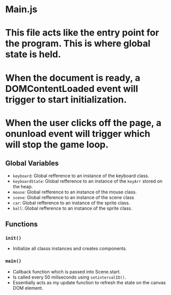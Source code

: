 # Main.js
<h1>This file acts like the entry point for the program. This is where global state is held.</h1>
<h1>When the document is ready, a DOMContentLoaded event will trigger to start initialization.</h1>
<h1>When the user clicks off the page, a onunload event will trigger which will stop the game loop.</h1>

## Global Variables
* `keyboard`: Global refference to an instance of the keyboard class.
* `keyboardState`: Global refference to an instance of the `keyArr` stored on the heap.
* `mouse`: Global refference to an instance of the mouse class.
* `scene`: Global refference to an instance of the scene class
* `car`: Global refference to an instance of the sprite class.
* `ball`: Global refference to an instance of the sprite class.

## Functions

### `init()`
* Initialize all classs instances and creates components.

### `main()`
* Callback function which is passed into Scene.start.
* Is called every 50 miliseconds using `setintervalID()`.
* Essentially acts as my update function to refresh the state on the canvas DOM element. 
